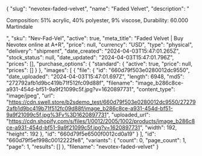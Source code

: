 {
  "slug": "nevotex-faded-velvet",
  "name": "Faded Velvet",
  "description": "<p>Composition: 51% acrylic, 40% polyester, 9% viscose, Durability: 60.000 Martindale</p>",
  "sku": "Nev-Fad-Vel",
  "active": true,
  "meta_title": "Faded Velvet | Buy Nevotex online at A+R",
  "price": null,
  "currency": "USD",
  "type": "physical",
  "delivery": "shipment",
  "date_created": "2024-04-03T15:47:01.265Z",
  "stock_status": null,
  "date_updated": "2024-04-03T15:47:01.796Z",
  "prices": [],
  "purchase_options": {
    "standard": {
      "active": true,
      "price": null,
      "prices": []
    }
  },
  "images": [
    {
      "file": {
        "id": "660d79f503e0280012dc9550",
        "date_uploaded": "2024-04-03T15:47:01.697Z",
        "length": 6948,
        "md5": "272792afb1d9bc419b71f512fc09d88f",
        "filename": "image_b286c8ce-a931-454d-bf51-9a9f21099c5f.jpg?v=1620897731",
        "content_type": "image/jpeg",
        "url": "https://cdn.swell.store/b2sdemo_test/660d79f503e0280012dc9550/272792afb1d9bc419b71f512fc09d88f/image_b286c8ce-a931-454d-bf51-9a9f21099c5f.jpg%3Fv%3D1620897731",
        "uploaded_url": "https://cdn.shopify.com/s/files/1/0012/2005/1002/products/image_b286c8ce-a931-454d-bf51-9a9f21099c5f.jpg?v=1620897731",
        "width": 192,
        "height": 192
      },
      "id": "660d79f5e6500f0012cd0a19"
    }
  ],
  "id": "660d79f5ef998c0012222fe8",
  "variants": {
    "count": 0,
    "page_count": 1,
    "page": 1,
    "results": []
  },
  "filename": "nevotex-faded-velvet"
}